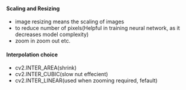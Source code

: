 #### Scaling and Resizing
- image resizing means the scaling of images
- to reduce number of pixels(Helpful in training neural network, as it decreases model complexity)
- zoom in zoom out etc.

#### Interpolation choice
- cv2.INTER_AREA(shrink)
- cv2.INTER_CUBIC(slow nut effecient)
- cv2.INTER_LINEAR(used when zooming required, fefault)